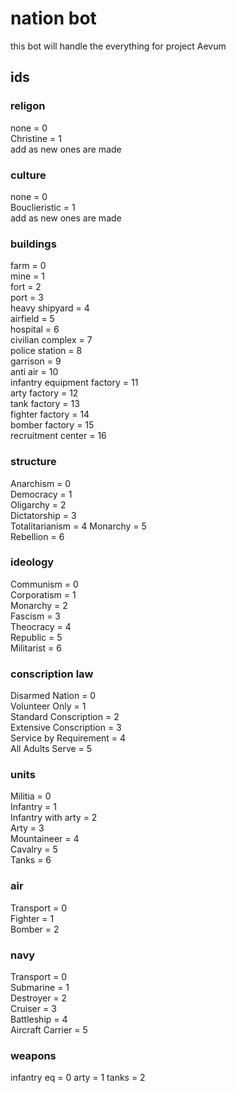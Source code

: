# nation bot  
this bot will handle the everything for project Aevum  
## ids  
### religon  
none = 0  
Christine = 1  
add as new ones are made  
### culture  
none = 0  
Bouclieristic = 1  
add as new ones are made  
### buildings  
farm = 0  
mine = 1  
fort = 2  
port = 3  
heavy shipyard = 4  
airfield = 5  
hospital = 6  
civilian complex = 7  
police station = 8  
garrison = 9  
anti air = 10  
infantry equipment factory = 11  
arty factory = 12  
tank factory = 13  
fighter factory = 14  
bomber factory = 15  
recruitment center = 16  
### structure  
Anarchism = 0  
Democracy = 1  
Oligarchy = 2  
Dictatorship = 3  
Totalitarianism = 4
Monarchy = 5  
Rebellion = 6
### ideology  
Communism = 0  
Corporatism = 1  
Monarchy = 2  
Fascism = 3  
Theocracy = 4  
Republic = 5  
Militarist = 6  
### conscription law  
Disarmed Nation = 0  
Volunteer Only = 1  
Standard Conscription = 2  
Extensive Conscription = 3  
Service by Requirement = 4  
All Adults Serve = 5  
### units  
Militia = 0  
Infantry = 1  
Infantry with arty = 2  
Arty = 3  
Mountaineer = 4  
Cavalry = 5  
Tanks = 6  
### air  
Transport = 0  
Fighter = 1  
Bomber = 2  
### navy  
Transport = 0  
Submarine = 1  
Destroyer = 2  
Cruiser = 3  
Battleship = 4  
Aircraft Carrier = 5  
### weapons
infantry eq = 0
arty = 1
tanks = 2

